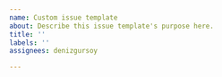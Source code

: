 ```yaml
---
name: Custom issue template
about: Describe this issue template's purpose here.
title: ''
labels: ''
assignees: denizgursoy

---
```



